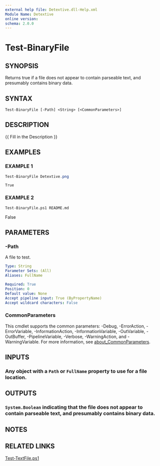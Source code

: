 ```yaml
---
external help file: Detextive.dll-Help.xml
Module Name: Detextive
online version:
schema: 2.0.0
---
```


# Test-BinaryFile

## SYNOPSIS
Returns true if a file does not appear to contain parseable text, and presumably contains binary data.

## SYNTAX

```
Test-BinaryFile [-Path] <String> [<CommonParameters>]
```

## DESCRIPTION
{{ Fill in the Description }}

## EXAMPLES

### EXAMPLE 1
```ps1
Test-BinaryFile Detextive.png
```

```
True
```

### EXAMPLE 2
```
Test-BinaryFile.ps1 README.md
```

False

## PARAMETERS

### -Path
A file to test.

```yaml
Type: String
Parameter Sets: (All)
Aliases: FullName

Required: True
Position: 0
Default value: None
Accept pipeline input: True (ByPropertyName)
Accept wildcard characters: False
```

### CommonParameters
This cmdlet supports the common parameters: -Debug, -ErrorAction, -ErrorVariable, -InformationAction, -InformationVariable, -OutVariable, -OutBuffer, -PipelineVariable, -Verbose, -WarningAction, and -WarningVariable. For more information, see [about_CommonParameters](http://go.microsoft.com/fwlink/?LinkID=113216).

## INPUTS

### Any object with a `Path` or `FullName` property to use for a file location.

## OUTPUTS

### `System.Boolean` indicating that the file does not appear to contain parseable text, and presumably contains binary data.

## NOTES

## RELATED LINKS

[Test-TextFile.ps1]()

